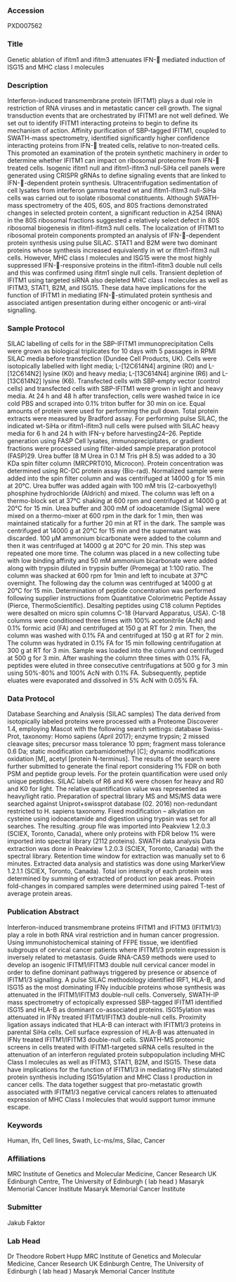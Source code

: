 ### Accession
PXD007562

### Title
Genetic ablation of ifitm1 and ifitm3 attenuates IFN- mediated induction of ISG15 and MHC class I molecules

### Description
Interferon-induced transmembrane protein (IFITM1) plays a dual role in restriction of RNA viruses and in metastatic cancer cell growth. The signal transduction events that are orchestrated by IFITM1 are not well defined. We set out to identify IFITM1 interacting proteins to begin to define its mechanism of action. Affinity purification of SBP-tagged IFITM1, coupled to SWATH-mass spectrometry, identified significantly higher confidence interacting proteins from IFN- treated cells, relative to non-treated cells. This promoted an examination of the protein synthetic machinery in order to determine whether IFITM1 can impact on ribosomal proteome from IFN- treated cells. Isogenic ifitm1 null and ifitm1-ifitm3 null-SiHa cell panels were generated using CRISPR gRNAs to define signaling events that are linked to  IFN--dependent protein synthesis. Ultracentrifugation sedimentation of cell lysates from interferon gamma treated wt and ifitm1-ifitm3 null-SiHa cells was carried out to isolate ribosomal constituents. Although SWATH-mass spectrometry of the 40S, 60S, and 80S fractions demonstrated changes in selected protein content, a significant reduction in A254 (RNA) in the 80S ribosomal fractions suggested a relatively select defect in 80S ribosomal biogenesis in ifitm1-ifitm3 null cells.  The localization of IFITM1 to ribosomal protein components prompted an analysis of IFN--dependent protein synthesis using pulse SILAC. STAT1 and B2M were two dominant proteins whose synthesis increased equivalently in wt or ifitm1-ifitm3 null cells. However, MHC class I molecules and ISG15 were the most highly suppressed IFN--responsive proteins in the ifitm1-ifitm3 double null cells and this was confirmed using ifitm1 single null cells. Transient depletion of IFITM1 using targeted siRNA also depleted MHC class I molecules as well as IFITM3, STAT1, B2M, and ISG15.  These data have implications for the function of IFITM1 in mediating IFN--stimulated protein synthesis and associated antigen presentation during either oncogenic or anti-viral signalling.

### Sample Protocol
SILAC labelling of cells for in the SBP-IFITM1 immunoprecipitation Cells were grown as biological triplicates for 10 days with 5 passages in RPMI SILAC media before transfection (Dundee Cell Products, UK). Cells were isotopically labelled with light media; L-[12C614N4] arginine (R0) and L-[12C614N2] lysine (K0) and heavy media; L-[13C614N4] arginine (R6) and L-[13C614N2] lysine (K6). Transfected cells with SBP-empty vector (control cells) and transfected cells with SBP-IFITM1 were grown in light and heavy media. At 24 h and 48 h after transfection, cells were washed twice in ice cold PBS and scraped into 0.1% triton buffer for 30 min on ice. Equal amounts of protein were used for performing the pull down. Total protein extracts were measured by Bradford assay. For performing pulse SILAC, the indicated wt-SiHa or ifitm1-ifitm3 null cells were pulsed with SILAC heavy media for 6 h and 24 h with IFN-γ before harvesting24–26. Peptide generation using FASP Cell lysates, immunoprecipitates, or gradient fractions were processed using filter-aided sample preparation protocol (FASP)29. Urea buffer (8 M Urea in 0.1 M Tris pH 8.5) was added to a 30 KDa spin filter column (MRCPRT010, Microcon). Protein concentration was determined using RC-DC protein assay (Bio-rad). Normalized sample were added into the spin filter column and was centrifuged at 14000 g for 15 min at 20°C. Urea buffer was added again with 100 mM tris (2-carboxyethyl) phosphine hydrochloride (Aldrich) and mixed. The column was left on a thermo-block set at 37°C shaking at 600 rpm and centrifuged at 14000 g at 20°C for 15 min. Urea buffer and 300 mM of iodoacetamide (Sigma) were mixed on a thermo-mixer at 600 rpm in the dark for 1 min, then was maintained statically for a further 20 min at RT in the dark. The sample was centrifuged at 14000 g at 20°C for 15 min and the supernatant was discarded. 100 µM ammonium bicarbonate were added to the column and then it was centrifuged at 14000 g at 20°C for 20 min. This step was repeated one more time. The column was placed in a new collecting tube with low binding affinity and 50 mM ammonium bicarbonate were added along with trypsin diluted in trypsin buffer (Promega) at 1:100 ratio. The column was shacked at 600 rpm for 1min and left to incubate at 37°C overnight. The following day the column was centrifuged at 14000 g at 20°C for 15 min. Determination of peptide concentration was performed following supplier instructions from Quantitative Colorimetric Peptide Assay (Pierce, ThermoScientific). Desalting peptides using C18 column Peptides were desalted on micro spin columns C-18 (Harvard Apparatus, USA). C-18 columns were conditioned three times with 100% acetonitrile (AcN) and 0.1% formic acid (FA) and centrifuged at 150 g at RT for 2 min. Then, the column was washed with 0.1% FA and centrifuged at 150 g at RT for 2 min. The column was hydrated in 0.1% FA for 15 min following centrifugation at 300 g at RT for 3 min. Sample was loaded into the column and centrifuged at 500 g for 3 min. After washing the column three times with 0.1% FA, peptides were eluted in three consecutive centrifugations at 500 g for 3 min using 50%-80% and 100% AcN with 0.1% FA. Subsequently, peptide eluates were evaporated and dissolved in 5% AcN with 0.05% FA.

### Data Protocol
Database Searching and Analysis (SILAC samples) The data derived from isotopically labeled proteins were processed with a Proteome Discoverer 1.4, employing Mascot with the following search settings: database Swiss-Prot, taxonomy: Homo sapiens (April 2017); enzyme trypsin; 2 missed cleavage sites; precursor mass tolerance 10 ppm; fragment mass tolerance 0.6 Da; static modification carbamidomethyl [C]; dynamic modifications oxidation [M], acetyl [protein N-terminus]. The results of the search were further submitted to generate the final report considering 1% FDR on both PSM and peptide group levels. For the protein quantification were used only unique peptides. SILAC labels of R6 and K6 were chosen for heavy and R0 and K0 for light. The relative quantification value was represented as heavy/light ratio. Preparation of spectral library MS and MS/MS data were searched against Uniprot+swissprot database (02. 2016) non-redundant restricted to H. sapiens taxonomy. Fixed modification – alkylation on cysteine using iodoacetamide and digestion using trypsin was set for all searches. The resulting .group file was imported into Peakview 1.2.0.3 (SCIEX, Toronto, Canada), where only proteins with FDR below 1% were imported into spectral library (2112 proteins). SWATH data analysis Data extraction was done in Peakview 1.2.0.3 (SCIEX, Toronto, Canada) with the spectral library. Retention time window for extraction was manually set to 6 minutes. Extracted data analysis and statistics was done using MarkerView 1.2.1.1 (SCIEX, Toronto, Canada). Total ion intensity of each protein was determined by summing of extracted of product ion peak areas. Protein fold-changes in compared samples were determined using paired T-test of average protein areas.

### Publication Abstract
Interferon-induced transmembrane proteins IFITM1 and IFITM3 (IFITM1/3) play a role in both RNA viral restriction and in human cancer progression. Using immunohistochemical staining of FFPE tissue, we identified subgroups of cervical cancer patients where IFITM1/3 protein expression is inversely related to metastasis. Guide RNA-CAS9 methods were used to develop an isogenic IFITM1/IFITM3 double null cervical cancer model in order to define dominant pathways triggered by presence or absence of IFITM1/3 signalling. A pulse SILAC methodology identified IRF1, HLA-B, and ISG15 as the most dominating IFN&#x3b3; inducible proteins whose synthesis was attenuated in the IFITM1/IFITM3 double-null cells. Conversely, SWATH-IP mass spectrometry of ectopically expressed SBP-tagged IFITM1 identified ISG15 and HLA-B as dominant co-associated proteins. ISG15ylation was attenuated in IFN&#x3b3; treated IFITM1/IFITM3 double-null cells. Proximity ligation assays indicated that HLA-B can interact with IFITM1/3 proteins in parental SiHa cells. Cell surface expression of HLA-B was attenuated in IFN&#x3b3; treated IFITM1/IFITM3 double-null cells. SWATH-MS proteomic screens in cells treated with IFITM1-targeted siRNA cells resulted in the attenuation of an interferon regulated protein subpopulation including MHC Class I molecules as well as IFITM3, STAT1, B2M, and ISG15. These data have implications for the function of IFITM1/3 in mediating IFN&#x3b3; stimulated protein synthesis including ISG15ylation and MHC Class I production in cancer cells. The data together suggest that pro-metastatic growth associated with IFITM1/3 negative cervical cancers relates to attenuated expression of MHC Class I molecules that would support tumor immune escape.

### Keywords
Human, Ifn, Cell lines, Swath, Lc-ms/ms, Silac, Cancer

### Affiliations
MRC Institute of Genetics and Molecular Medicine, Cancer Research UK Edinburgh Centre, The University of Edinburgh ( lab head ) Masaryk Memorial Cancer Institute
Masaryk Memorial Cancer Institute

### Submitter
Jakub Faktor

### Lab Head
Dr Theodore Robert Hupp
MRC Institute of Genetics and Molecular Medicine, Cancer Research UK Edinburgh Centre, The University of Edinburgh ( lab head ) Masaryk Memorial Cancer Institute


